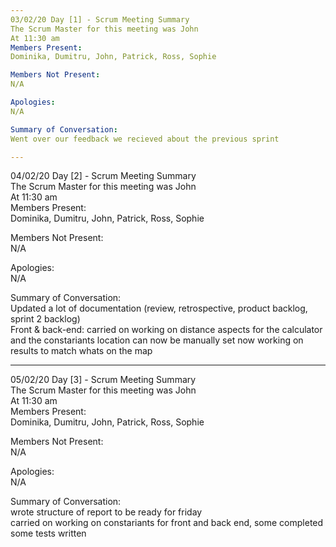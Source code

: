 ```yaml
---
03/02/20 Day [1] - Scrum Meeting Summary
The Scrum Master for this meeting was John
At 11:30 am
Members Present:
Dominika, Dumitru, John, Patrick, Ross, Sophie

Members Not Present:
N/A

Apologies:
N/A

Summary of Conversation:
Went over our feedback we recieved about the previous sprint  

---
```

04/02/20 Day [2] - Scrum Meeting Summary  
The Scrum Master for this meeting was John  
At 11:30 am  
Members Present:  
Dominika, Dumitru, John, Patrick, Ross, Sophie  
  
Members Not Present:  
N/A  
  
Apologies:  
N/A  
  
Summary of Conversation:  
Updated a lot of documentation (review, retrospective, product backlog, sprint 2 backlog)    
Front & back-end: carried on working on distance aspects for the calculator and the constariants
location can now be manually set now
working on results to match whats on the map

---
05/02/20 Day [3] - Scrum Meeting Summary  
The Scrum Master for this meeting was John  
At 11:30 am  
Members Present:  
Dominika, Dumitru, John, Patrick, Ross, Sophie  
  
Members Not Present:  
N/A  
  
Apologies:  
N/A  
  
Summary of Conversation:  
wrote structure of report to be ready for friday  
carried on working on constariants for front and back end, some completed  
some tests written  
